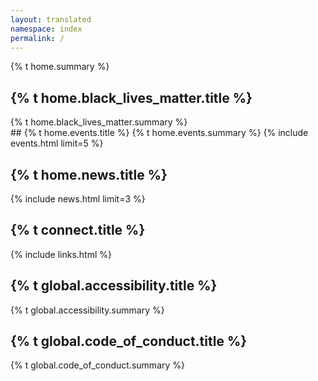 ```yaml
---
layout: translated
namespace: index
permalink: /
---
```


<style>h1, .main-wrapper h2, h3 {text-align: left; font-weight: bold;}</style>
{% t home.summary %}

<div class="bg-black">
  <h2>{% t home.black_lives_matter.title %}</h2>
  {% t home.black_lives_matter.summary %}
</div>
## {% t home.events.title %}
{% t home.events.summary %}
{% include events.html limit=5 %}

## {% t home.news.title %}
{% include news.html limit=3 %}

## {% t connect.title %}
{% include links.html %}

## {% t global.accessibility.title %}
{% t global.accessibility.summary %}

## {% t global.code_of_conduct.title %}
{% t global.code_of_conduct.summary %}
